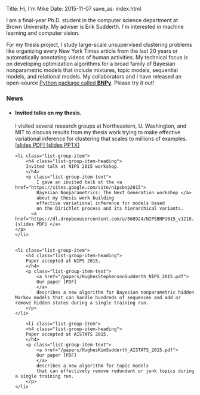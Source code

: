 Title: Hi, I'm Mike
Date: 2015-11-07
save_as: index.html

I am a final-year Ph.D. student in the computer science department at Brown University. My adviser is Erik Sudderth. I'm interested in machine learning and computer vision.

For my thesis project, I study large-scale unsupervised clustering problems like 
organizing every New York Times article from the last 20 years or 
automatically annotating videos of human activities.
My technical focus is on developing optimization algorithms for a broad family of Bayesian nonparametric models that include mixtures, topic models, sequential models, and relational models. My collaborators and I have released an open-source
<a href="http://bitbucket.org/michaelchughes/bnpy-dev/">
Python package called <strong>BNPy</strong></a>.
Please try it out!

### News

<ul class="list-group">
  <li class="list-group-item">
    <h4 class="list-group-item-heading">
    Invited talks on my thesis.
    </h4>
    <p class="list-group-item-text">
      I visited several research groups at Northeastern, U. Washington, and MIT to
      discuss results from my thesis work trying to make 
      effective variational inference for clustering that scales to millions of examples.
      <a href="https://dl.dropboxusercontent.com/u/568924/InvitedTalk_ScalableInferenceThatAdaptsClusters_v20160123.pdf">
      [slides PDF] </a>
      <a href="https://dl.dropboxusercontent.com/u/568924/InvitedTalk_ScalableInferenceThatAdaptsClusters_v20160123.pptx">
      [slides PPTX] </a>
    </p>

	<li class="list-group-item">
		<h4 class="list-group-item-heading">
		Invited talk at NIPS 2015 workshop.
		</h4>
		<p class="list-group-item-text">
			I gave an invited talk at the <a href="https://sites.google.com/site/nipsbnp2015">
			Bayesian Nonparametrics: The Next Generation workshop </a>
			about my thesis work building 
			effective variational inference for models based 
			on the Dirichlet process and its hierarchical variants.
		  <a href="https://dl.dropboxusercontent.com/u/568924/NIPSBNP2015_v1210.pdf"> [slides PDF] </a>
    </p>
	</li>


	<li class="list-group-item">
		<h4 class="list-group-item-heading">
		Paper accepted at NIPS 2015.
		</h4>
		<p class="list-group-item-text">
			<a href="/papers/HughesStephensonSudderth_NIPS_2015.pdf">
			Our paper [PDF] 
			</a>
			describes a new algorithm for Bayesian nonparametric hidden Markov models that can handle hundreds of sequences and add or remove hidden states during a single training run.
		</p>
	</li>

		<li class="list-group-item">
		<h4 class="list-group-item-heading">
		Paper accepted at AISTATS 2015.
		</h4>
		<p class="list-group-item-text">
			<a href="/papers/HughesKimSudderth_AISTATS_2015.pdf">
			Our paper [PDF] 
			</a>
			describes a new algorithm for topic models
			that can effectively remove redundant or junk topics during a single training run.
		</p>
	</li>

	
</ul>

